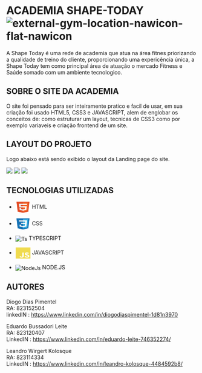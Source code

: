 # ACADEMIA SHAPE-TODAY <img width="30" height="30" src="https://img.icons8.com/external-nawicon-flat-nawicon/64/external-gym-location-nawicon-flat-nawicon.png" alt="external-gym-location-nawicon-flat-nawicon"/>

A Shape Today é uma rede de academia que atua na área fitnes priorizando a qualidade de treino do cliente, proporcionando uma expericência única,
a Shape Today tem como principal área de atuação o mercado Fitness e Saúde somado com um ambiente tecnologico.

## SOBRE O SITE DA ACADEMIA
O site foi pensado para ser inteiramente pratico e facil de usar, em sua criação foi usado HTML5, CSS3 e JAVASCRIPT,
alem de englobar os conceitos de: como estruturar um layout, tecnicas de CSS3 como por exemplo variaveis e criação frontend de um site.

## LAYOUT DO PROJETO
Logo abaixo está sendo exibido o layout da Landing page do site.

<div >
 <img src="https://media.discordapp.net/attachments/674057114506756102/1252407340737495070/image.png?ex=66e7703a&is=66e61eba&hm=346b85937e8399bc3b9152c691e44a82bc69fe5a0e8bbd81ac49fd29e42af0cd&=&format=webp&quality=lossless&width=1388&height=670" </img>
  <img src="https://media.discordapp.net/attachments/674057114506756102/1252407538440470631/image.png?ex=66e77069&is=66e61ee9&hm=237908672ad846139e28266b40974179d69f4108e42d80f1a63e2739dea6be84&=&format=webp&quality=lossless&width=1388&height=670" </img>
  <img src = "https://media.discordapp.net/attachments/674057114506756102/1252407983904915496/image.png?ex=66e770d3&is=66e61f53&hm=ab7ae565014e4252e1bfc99ef6ff7c541973ca58fcef66f4d5b4979708733d5a&=&format=webp&quality=lossless&width=1388&height=670" </img>
</div>

## TECNOLOGIAS UTILIZADAS
*  <img align="center" alt="HTML" height="30" width="40" src="https://raw.githubusercontent.com/devicons/devicon/master/icons/html5/html5-original.svg"> HTML
 
*  <img align="center" alt="CSS" height="30" width="40" src="https://raw.githubusercontent.com/devicons/devicon/master/icons/css3/css3-original.svg"> CSS
  
*  <img align="center" alt="Ts" height="30" width="40" src="https://cdn.jsdelivr.net/gh/devicons/devicon@latest/icons/typescript/typescript-original.svg" /> TYPESCRIPT 

*  <img align="center" alt="Js" height="30" width="40" src="https://raw.githubusercontent.com/devicons/devicon/master/icons/javascript/javascript-plain.svg"> JAVASCRIPT

*  <img align="center" alt="NodeJs" height="30" width="40" src="https://cdn.jsdelivr.net/gh/devicons/devicon@latest/icons/nodejs/nodejs-original.svg" /> NODE.JS


          

## AUTORES
Diogo Dias Pimentel <br>
RA: 823152504 <br>
linkedIN : <https://www.linkedin.com/in/diogodiaspimentel-1d81n3970>

Eduardo Bussadori Leite <br>
RA: 823120407 <br>
LinkedIN : <https://www.linkedin.com/in/eduardo-leite-746352274/>

Leandro Wirgert Kolosque <br>
RA: 823114334 <br>
LinkedIN : <https://www.linkedin.com/in/leandro-kolosque-4484592b8/>

